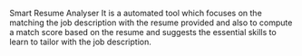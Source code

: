 Smart Resume Analyser
It is a automated tool which focuses on the matching the job description with the resume provided and also to compute a match score based on the resume and suggests the essential skills to learn to tailor with the job description.
